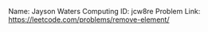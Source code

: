 Name: Jayson Waters
Computing ID: jcw8re
Problem Link: https://leetcode.com/problems/remove-element/
